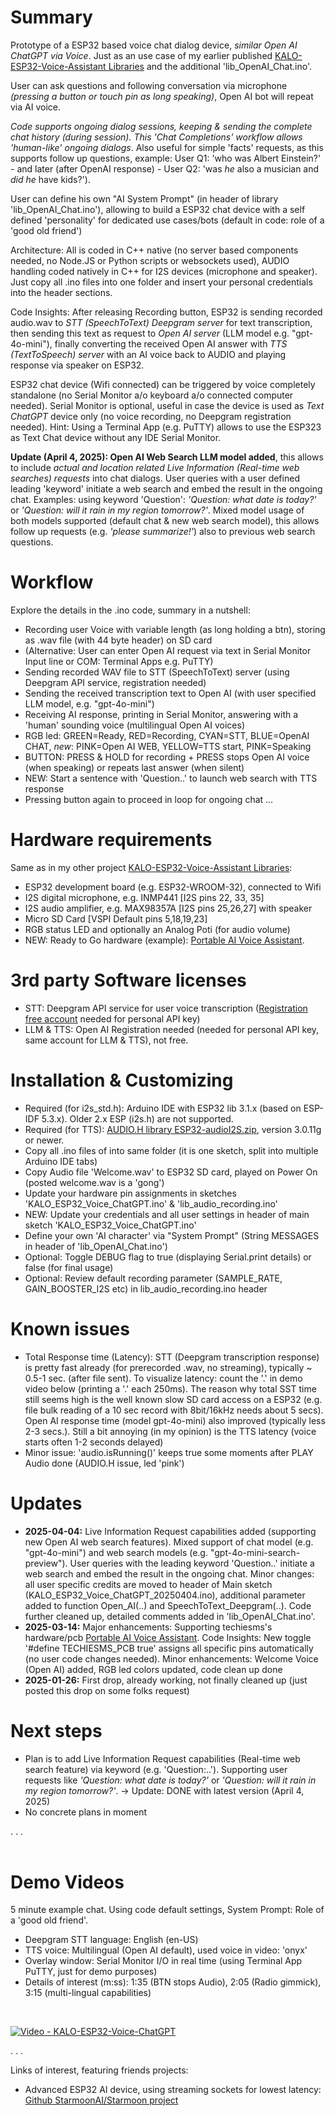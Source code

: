 # Summary
Prototype of a ESP32 based voice chat dialog device, _similar Open AI ChatGPT via Voice_. Just as an use case of my earlier published [KALO-ESP32-Voice-Assistant Libraries](https://github.com/kaloprojects/KALO-ESP32-Voice-Assistant) and the additional 'lib_OpenAI_Chat.ino'. 

User can ask questions and following conversation via microphone _(pressing a button or touch pin as long speaking)_, Open AI bot will repeat via AI voice. 

_Code supports ongoing dialog sessions, keeping & sending the complete chat history (during session). This 'Chat Completions' workflow allows 'human-like' ongoing dialogs_. Also useful for simple 'facts' requests, as this supports follow up questions, example: User Q1: 'who was Albert Einstein?' - and later (after OpenAI response) - User Q2: 'was _he_ also a musician and _did he_ have kids?'). 

User can define his own "AI System Prompt" (in header of library 'lib_OpenAI_Chat.ino'), allowing to build a ESP32 chat device with a self defined 'personality' for dedicated use cases/bots (default in code: role of a 'good old friend')

Architecture: All is coded in C++ native (no server based components needed, no Node.JS or Python scripts or websockets used), AUDIO handling coded natively in C++ for I2S devices (microphone and speaker). Just copy all .ino files into one folder and insert your personal credentials into the header sections.

Code Insights: After releasing Recording button, ESP32 is sending recorded audio.wav to _STT (SpeechToText) Deepgram server_ for text transcription, then sending this text as request to _Open AI server_ (LLM model e.g. "gpt-4o-mini"), finally converting the received Open AI answer with _TTS (TextToSpeech) server_ with an AI voice back to AUDIO and playing response via speaker on ESP32.

ESP32 chat device (Wifi connected) can be triggered by voice completely standalone (no Serial Monitor a/o keyboard a/o connected computer needed). Serial Monitor is optional, useful in case the device is used as _Text ChatGPT_ device only (no voice recording, no Deepgram registration needed). Hint: Using a Terminal App (e.g. PuTTY) allows to use the ESP323 as Text Chat device without any IDE Serial Monitor. 

**Update (April 4, 2025): Open AI Web Search LLM model added**, this allows to include _actual and location related Live Information (Real-time web searches) requests_ into chat dialogs. 
User queries with a user defined leading 'keyword' initiate a web search and embed the result in the ongoing chat. Examples: using keyword 'Question': _'Question: what date is today?'_ or _'Question: will it rain in my region tomorrow?'_. Mixed model usage of both models supported (default chat & new web search model), this allows follow up requests (e.g. _'please summarize!'_) also to previous web search questions.

# Workflow
Explore the details in the .ino code, summary in a nutshell:
- Recording user Voice with variable length (as long holding a btn), storing as .wav file (with 44 byte header) on SD card
- (Alternative: User can enter Open AI request via text in Serial Monitor Input line or COM: Terminal Apps e.g. PuTTY)  
- Sending recorded WAV file to STT (SpeechToText) server (using Deepgram API service, registration needed)
- Sending the received transcription text to Open AI (with user specified LLM model, e.g. "gpt-4o-mini")
- Receiving AI response, printing in Serial Monitor, answering with a 'human' sounding voice (multilingual Open AI voices)
- RGB led: GREEN=Ready, RED=Recording, CYAN=STT, BLUE=OpenAI CHAT, _new_: PINK=Open AI WEB, YELLOW=TTS start, PINK=Speaking
- BUTTON: PRESS & HOLD for recording + PRESS stops Open AI voice (when speaking) or repeats last answer (when silent)
- NEW: Start a sentence with 'Question..' to launch web search with TTS response
- Pressing button again to proceed in loop for ongoing chat ...

# Hardware requirements
Same as in my other project [KALO-ESP32-Voice-Assistant Libraries](https://github.com/kaloprojects/KALO-ESP32-Voice-Assistant):
- ESP32 development board (e.g. ESP32-WROOM-32), connected to Wifi
- I2S digital microphone, e.g. INMP441 [I2S pins 22, 33, 35]          
- I2S audio amplifier, e.g. MAX98357A [I2S pins 25,26,27] with speaker
- Micro SD Card [VSPI Default pins 5,18,19,23] 
- RGB status LED and optionally an Analog Poti (for audio volume)
- NEW: Ready to Go hardware (example): [Portable AI Voice Assistant](https://techiesms.com/product/portable-ai-voice-assistant/).

# 3rd party Software licenses
- STT: Deepgram API service for user voice transcription ([Registration free account](https://console.deepgram.com/signup) needed for personal API key)
- LLM & TTS: Open AI Registration needed (needed for personal API key, same account for LLM & TTS), not free.

# Installation & Customizing
- Required (for i2s_std.h): Arduino IDE with ESP32 lib 3.1.x (based on ESP-IDF 5.3.x). Older 2.x ESP (i2s.h) are not supported.
- Required (for TTS): [AUDIO.H library ESP32-audioI2S.zip](https://github.com/schreibfaul1/ESP32-audioI2S), version 3.0.11g or newer.
- Copy all .ino files of into same folder (it is one sketch, split into multiple Arduino IDE tabs)
- Copy Audio file 'Welcome.wav' to ESP32 SD card, played on Power On (posted welcome.wav is a 'gong') 
- Update your hardware pin assignments in sketches 'KALO_ESP32_Voice_ChatGPT.ino' & 'lib_audio_recording.ino'
- NEW: Update your credentials and all user settings in header of main sketch 'KALO_ESP32_Voice_ChatGPT.ino'
- Define your own 'AI character' via "System Prompt" (String MESSAGES in header of 'lib_OpenAI_Chat.ino')
- Optional: Toggle DEBUG flag to true (displaying Serial.print details) or false (for final usage)
- Optional: Review default recording parameter (SAMPLE_RATE, GAIN_BOOSTER_I2S etc) in lib_audio_recording.ino header


# Known issues
- Total Response time (Latency): STT (Deepgram transcription response) is pretty fast already (for prerecorded .wav, no streaming), typically ~ 0.5-1 sec. (after file sent). To visualize latency: count the '.' in demo video below (printing a '.' each 250ms). The reason why total SST time still seems high is the well known slow SD card access on a ESP32 (e.g. file bulk reading of a 10 sec record with 8bit/16kHz needs about 5 secs). Open AI response time (model gpt-4o-mini) also improved (typically less 2-3 secs.). Still a bit annoying (in my opinion) is the TTS latency (voice starts often 1-2 seconds delayed)
- Minor issue: 'audio.isRunning()' keeps true some moments after PLAY Audio done (AUDIO.H issue, led 'pink') 

# Updates
- **2025-04-04:** Live Information Request capabilities added (supporting new Open AI web search features). Mixed support of chat model (e.g. "gpt-4o-mini") and web search models (e.g. "gpt-4o-mini-search-preview"). User queries with the leading keyword 'Question..' initiate a web search and embed the result in the ongoing chat. Minor changes: all user specific credits are moved to header of Main sketch (KALO_ESP32_Voice_ChatGPT_20250404.ino), additional parameter added to function Open_AI(..) and SpeechToText_Deepgram(..). Code further cleaned up, detailed comments added in 'lib_OpenAI_Chat.ino'.
- **2025-03-14:** Major enhancements: Supporting techiesms's hardware/pcb [Portable AI Voice Assistant](https://techiesms.com/product/portable-ai-voice-assistant/). Code Insights: New toggle '#define TECHIESMS_PCB true' assigns all specific pins automatically (no user code changes needed). Minor enhancements: Welcome Voice (Open AI) added, RGB led colors updated, code clean up done
- **2025-01-26:** First drop, already working, not finally cleaned up (just posted this drop on some folks request)

# Next steps
- Plan is to add Live Information Request capabilities (Real-time web search feature) via keyword (e.g. 'Question:..'). Supporting user requests like _'Question: what date is today?'_ or _'Question: will it rain in my region tomorrow?'_. -> Update: DONE with latest version (April 4, 2025)
- No concrete plans in moment

.
.
. <br>
<br>
# Demo Videos
5 minute example chat. Using code default settings, System Prompt: Role of a 'good old friend'. 
- Deepgram STT language: English (en-US)
- TTS voice: Multilingual (Open AI default), used voice in video: 'onyx'
- Overlay window: Serial Monitor I/O in real time (using Terminal App PuTTY, just for demo purposes)
- Details of interest (m:ss): 1:35 (BTN stops Audio), 2:05 (Radio gimmick), 3:15 (multi-lingual capabilities)
<br>

[![Video - KALO-ESP32-Voice-ChatGPT](https://github.com/user-attachments/assets/8f236399-ff71-4dc3-9563-46cfe4e7fa91)](https://dark-controller.com/wp-content/uploads/2025/01/KALO-ESP32-Voice-ChatGPT-GQ.mp4)


.
.
.

Links of interest, featuring friends projects:
- Advanced ESP32 AI device, using streaming sockets for lowest latency: [Github StarmoonAI/Starmoon project](https://github.com/StarmoonAI/Starmoon) 

